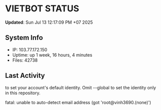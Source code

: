 # VIETBOT STATUS
**Updated**: Sun Jul 13 12:17:09 PM +07 2025

## System Info
- IP: 103.77.172.150
- Uptime: up 1 week, 16 hours, 4 minutes
- Files: 42738

## Last Activity

to set your account's default identity.
Omit --global to set the identity only in this repository.

fatal: unable to auto-detect email address (got 'root@vinh3690.(none)')
